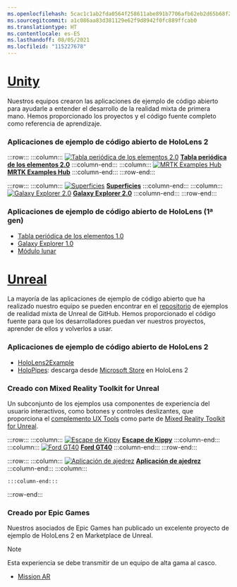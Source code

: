 ```yaml
---
ms.openlocfilehash: 5cac1c1ab2fda0564f258611abe891b7706afb62eb2d65b68f234f333fa28a98
ms.sourcegitcommit: a1c086aa83d381129e62f9d8942f0fc889ffcab0
ms.translationtype: HT
ms.contentlocale: es-ES
ms.lasthandoff: 08/05/2021
ms.locfileid: "115227678"
---
```

# <a name="unity"></a>[Unity](#tab/unity)

Nuestros equipos crearon las aplicaciones de ejemplo de código abierto para ayudarle a entender el desarrollo de la realidad mixta de primera mano. Hemos proporcionado los proyectos y el código fuente completo como referencia de aprendizaje.

### <a name="hololens-2-open-source-sample-apps"></a>Aplicaciones de ejemplo de código abierto de HoloLens 2

:::row:::
    :::column:::
       [![Tabla periódica de los elementos 2.0](../images/MRDL_PeriodicTable.jpg)](../unity/periodic-table-of-the-elements-2.md) **[Tabla periódica de los elementos 2.0](../unity/periodic-table-of-the-elements-2.md)**
    :::column-end:::
    :::column:::
       [![MRTK Examples Hub](../images/MRTKExamplesHub.png)](/windows/mixed-reality/mrtk-unity/features/example-scenes/example-hub) **[MRTK Examples Hub](/windows/mixed-reality/mrtk-unity/features/example-scenes/example-hub)**
    :::column-end:::
:::row-end:::

:::row:::
    :::column:::
       [![Superficies](../images/MRDL_Surfaces.jpg)](../unity/sampleapp-surfaces.md) **[Superficies](../unity/sampleapp-surfaces.md)**
    :::column-end:::
    :::column:::
       [![Galaxy Explorer 2.0](../images/GalaxyExplorer2.jpg)](../unity/galaxy-explorer-update.md) **[Galaxy Explorer 2.0](../unity/galaxy-explorer-update.md)**
    :::column-end:::
:::row-end:::

### <a name="hololens-1st-gen-open-source-sample-apps"></a>Aplicaciones de ejemplo de código abierto de HoloLens (1ª gen)

* [Tabla periódica de los elementos 1.0](../unity/periodic-table-of-the-elements.md)
* [Galaxy Explorer 1.0](../unity/galaxy-explorer.md)
* [Módulo lunar](../unity/lunar-module.md)

# <a name="unreal"></a>[Unreal](#tab/unreal)

La mayoría de las aplicaciones de ejemplo de código abierto que ha realizado nuestro equipo se pueden encontrar en el [repositorio](https://github.com/microsoft/MixedReality-Unreal-Samples) de ejemplos de realidad mixta de Unreal de GitHub. Hemos proporcionado el código fuente para que los desarrolladores puedan ver nuestros proyectos, aprender de ellos y volverlos a usar.

### <a name="hololens-2-open-source-sample-apps"></a>Aplicaciones de ejemplo de código abierto de HoloLens 2

* [HoloLens2Example](https://github.com/microsoft/MixedReality-Unreal-Samples/tree/master/HoloLens2Example)
* [HoloPipes](https://github.com/microsoft/MixedReality-Unreal-HoloPipes): descarga desde [Microsoft Store](https://www.microsoft.com/p/holopipes/9mszb3nnrxn9) en HoloLens 2

### <a name="made-with-the-mixed-reality-toolkit-for-unreal"></a>Creado con Mixed Reality Toolkit for Unreal

Un subconjunto de los ejemplos usa componentes de experiencia del usuario interactivos, como botones y controles deslizantes, que proporciona el [complemento UX Tools](https://aka.ms/uxt-unreal) como parte de [Mixed Reality Toolkit for Unreal](https://aka.ms/mrtk-unreal).

:::row:::
    :::column:::
       [![Escape de Kippy](../unreal/images/KippysEscape_1920.jpg)](../unreal/unreal-kippys-escape.md) **[Escape de Kippy](../unreal/unreal-kippys-escape.md)**
    :::column-end:::
    :::column:::
       [![Ford GT40](../unreal/images/ford-gt40-hero_1920.jpg)](../unreal/unreal-ford-gt40.md) **[Ford GT40](../unreal/unreal-ford-gt40.md)**
    :::column-end:::
:::row-end:::

:::row:::
    :::column:::
       [![ Aplicación de ajedrez](../images/Unreal_ChessApp.png)](https://github.com/microsoft/MixedReality-Unreal-Samples/tree/master/ChessApp) **[Aplicación de ajedrez](https://github.com/microsoft/MixedReality-Unreal-Samples/tree/master/ChessApp)**
    :::column-end:::
    :::column:::

    :::column-end:::
:::row-end:::

### <a name="made-by-epic-games"></a>Creado por Epic Games

Nuestros asociados de Epic Games han publicado un excelente proyecto de ejemplo de HoloLens 2 en Marketplace de Unreal.

> [!NOTE]
> Esta experiencia se debe transmitir de un equipo de alta gama al casco.

* [Mission AR](https://docs.unrealengine.com/Resources/Showcases/MissionAR/index.html)
